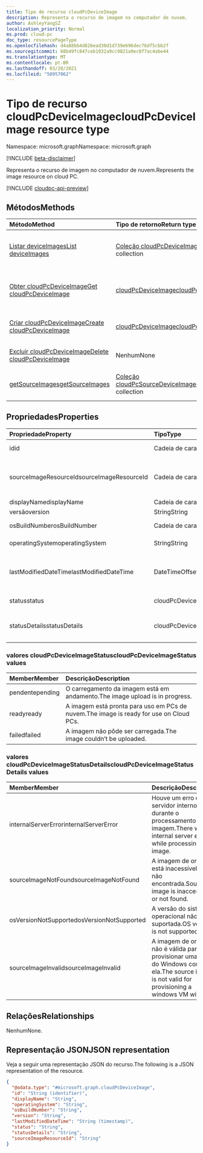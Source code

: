 ```yaml
---
title: Tipo de recurso cloudPcDeviceImage
description: Representa o recurso de imagem no computador de nuvem.
author: AshleyYangSZ
localization_priority: Normal
ms.prod: cloud-pc
doc_type: resourcePageType
ms.openlocfilehash: d4a88bb4d826ead30d1d739e696dec76df5cbb2f
ms.sourcegitcommit: 68b49fc847ceb1032a9cc9821a9ec0f7ac4abe44
ms.translationtype: MT
ms.contentlocale: pt-BR
ms.lasthandoff: 03/20/2021
ms.locfileid: "50957062"
---
```

# <a name="cloudpcdeviceimage-resource-type"></a><span data-ttu-id="e3f54-103">Tipo de recurso cloudPcDeviceImage</span><span class="sxs-lookup"><span data-stu-id="e3f54-103">cloudPcDeviceImage resource type</span></span>

<span data-ttu-id="e3f54-104">Namespace: microsoft.graph</span><span class="sxs-lookup"><span data-stu-id="e3f54-104">Namespace: microsoft.graph</span></span>

[!INCLUDE [beta-disclaimer](../../includes/beta-disclaimer.md)]

<span data-ttu-id="e3f54-105">Representa o recurso de imagem no computador de nuvem.</span><span class="sxs-lookup"><span data-stu-id="e3f54-105">Represents the image resource on cloud PC.</span></span>

[!INCLUDE [cloudpc-api-preview](../../includes/cloudpc-api-preview.md)]

## <a name="methods"></a><span data-ttu-id="e3f54-106">Métodos</span><span class="sxs-lookup"><span data-stu-id="e3f54-106">Methods</span></span>

|<span data-ttu-id="e3f54-107">Método</span><span class="sxs-lookup"><span data-stu-id="e3f54-107">Method</span></span>|<span data-ttu-id="e3f54-108">Tipo de retorno</span><span class="sxs-lookup"><span data-stu-id="e3f54-108">Return type</span></span>|<span data-ttu-id="e3f54-109">Descrição</span><span class="sxs-lookup"><span data-stu-id="e3f54-109">Description</span></span>|
|:---|:---|:---|
|[<span data-ttu-id="e3f54-110">Listar deviceImages</span><span class="sxs-lookup"><span data-stu-id="e3f54-110">List deviceImages</span></span>](../api/virtualendpoint-list-deviceimages.md)|<span data-ttu-id="e3f54-111">[Coleção cloudPcDeviceImage](../resources/cloudpcdeviceimage.md)</span><span class="sxs-lookup"><span data-stu-id="e3f54-111">[cloudPcDeviceImage](../resources/cloudpcdeviceimage.md) collection</span></span>|<span data-ttu-id="e3f54-112">Listar as propriedades e as relações dos [objetos cloudPcDeviceImage.](../resources/cloudpcdeviceimage.md)</span><span class="sxs-lookup"><span data-stu-id="e3f54-112">List the properties and relationships of [cloudPcDeviceImage](../resources/cloudpcdeviceimage.md) objects.</span></span>|
|[<span data-ttu-id="e3f54-113">Obter cloudPcDeviceImage</span><span class="sxs-lookup"><span data-stu-id="e3f54-113">Get cloudPcDeviceImage</span></span>](../api/cloudpcdeviceimage-get.md)|[<span data-ttu-id="e3f54-114">cloudPcDeviceImage</span><span class="sxs-lookup"><span data-stu-id="e3f54-114">cloudPcDeviceImage</span></span>](../resources/cloudpcdeviceimage.md)|<span data-ttu-id="e3f54-115">Leia as propriedades e as relações de um [objeto cloudPcDeviceImage.](../resources/cloudpcdeviceimage.md)</span><span class="sxs-lookup"><span data-stu-id="e3f54-115">Read the properties and relationships of a [cloudPcDeviceImage](../resources/cloudpcdeviceimage.md) object.</span></span>|
|[<span data-ttu-id="e3f54-116">Criar cloudPcDeviceImage</span><span class="sxs-lookup"><span data-stu-id="e3f54-116">Create cloudPcDeviceImage</span></span>](../api/virtualendpoint-post-deviceimages.md)|[<span data-ttu-id="e3f54-117">cloudPcDeviceImage</span><span class="sxs-lookup"><span data-stu-id="e3f54-117">cloudPcDeviceImage</span></span>](../resources/cloudpcdeviceimage.md)|<span data-ttu-id="e3f54-118">Crie um novo [objeto cloudPcDeviceImage.](../resources/cloudpcdeviceimage.md)</span><span class="sxs-lookup"><span data-stu-id="e3f54-118">Create a new [cloudPcDeviceImage](../resources/cloudpcdeviceimage.md) object.</span></span>|
|[<span data-ttu-id="e3f54-119">Excluir cloudPcDeviceImage</span><span class="sxs-lookup"><span data-stu-id="e3f54-119">Delete cloudPcDeviceImage</span></span>](../api/cloudpcdeviceimage-delete.md)|<span data-ttu-id="e3f54-120">Nenhum</span><span class="sxs-lookup"><span data-stu-id="e3f54-120">None</span></span>|<span data-ttu-id="e3f54-121">[Exclua um objeto cloudPcDeviceImage.](../resources/cloudpcdeviceimage.md)</span><span class="sxs-lookup"><span data-stu-id="e3f54-121">Delete a [cloudPcDeviceImage](../resources/cloudpcdeviceimage.md) object.</span></span>|
|[<span data-ttu-id="e3f54-122">getSourceImages</span><span class="sxs-lookup"><span data-stu-id="e3f54-122">getSourceImages</span></span>](../api/cloudpcdeviceimage-getsourceimages.md)|<span data-ttu-id="e3f54-123">[Coleção cloudPcSourceDeviceImage](../resources/cloudpcsourcedeviceimage.md)</span><span class="sxs-lookup"><span data-stu-id="e3f54-123">[cloudPcSourceDeviceImage](../resources/cloudpcsourcedeviceimage.md) collection</span></span>|<span data-ttu-id="e3f54-124">Obter [objetos cloudPcSourceDeviceImage.](../resources/cloudpcsourcedeviceimage.md)</span><span class="sxs-lookup"><span data-stu-id="e3f54-124">Get [cloudPcSourceDeviceImage](../resources/cloudpcsourcedeviceimage.md) objects.</span></span>|

## <a name="properties"></a><span data-ttu-id="e3f54-125">Propriedades</span><span class="sxs-lookup"><span data-stu-id="e3f54-125">Properties</span></span>

|<span data-ttu-id="e3f54-126">Propriedade</span><span class="sxs-lookup"><span data-stu-id="e3f54-126">Property</span></span>|<span data-ttu-id="e3f54-127">Tipo</span><span class="sxs-lookup"><span data-stu-id="e3f54-127">Type</span></span>|<span data-ttu-id="e3f54-128">Descrição</span><span class="sxs-lookup"><span data-stu-id="e3f54-128">Description</span></span>|
|:---|:---|:---|
|<span data-ttu-id="e3f54-129">id</span><span class="sxs-lookup"><span data-stu-id="e3f54-129">id</span></span>|<span data-ttu-id="e3f54-130">Cadeia de caracteres</span><span class="sxs-lookup"><span data-stu-id="e3f54-130">String</span></span>|<span data-ttu-id="e3f54-131">Identificador exclusivo do recurso de imagem no computador de nuvem.</span><span class="sxs-lookup"><span data-stu-id="e3f54-131">Unique identifier for the image resource on cloud PC.</span></span> <span data-ttu-id="e3f54-132">Somente leitura.</span><span class="sxs-lookup"><span data-stu-id="e3f54-132">Read-only.</span></span>|
|<span data-ttu-id="e3f54-133">sourceImageResourceId</span><span class="sxs-lookup"><span data-stu-id="e3f54-133">sourceImageResourceId</span></span>|<span data-ttu-id="e3f54-134">Cadeia de caracteres</span><span class="sxs-lookup"><span data-stu-id="e3f54-134">String</span></span>|<span data-ttu-id="e3f54-135">A ID do recurso de imagem de origem no Azure.</span><span class="sxs-lookup"><span data-stu-id="e3f54-135">The ID of the source image resource on Azure.</span></span> <span data-ttu-id="e3f54-136">Formato obrigatório: "/subscriptions/{subscription-id}/resourceGroups/{resourceGroupName}/providers/Microsoft.Compute/images/{imageName}".</span><span class="sxs-lookup"><span data-stu-id="e3f54-136">Required format: "/subscriptions/{subscription-id}/resourceGroups/{resourceGroupName}/providers/Microsoft.Compute/images/{imageName}".</span></span>|
|<span data-ttu-id="e3f54-137">displayName</span><span class="sxs-lookup"><span data-stu-id="e3f54-137">displayName</span></span>|<span data-ttu-id="e3f54-138">Cadeia de caracteres</span><span class="sxs-lookup"><span data-stu-id="e3f54-138">String</span></span>|<span data-ttu-id="e3f54-139">O nome de exibição da imagem.</span><span class="sxs-lookup"><span data-stu-id="e3f54-139">The image's display name.</span></span>|
|<span data-ttu-id="e3f54-140">versão</span><span class="sxs-lookup"><span data-stu-id="e3f54-140">version</span></span>|<span data-ttu-id="e3f54-141">String</span><span class="sxs-lookup"><span data-stu-id="e3f54-141">String</span></span>|<span data-ttu-id="e3f54-142">A versão da imagem.</span><span class="sxs-lookup"><span data-stu-id="e3f54-142">The image version.</span></span> <span data-ttu-id="e3f54-143">Por exemplo: 0.0.1, 1.5.13.</span><span class="sxs-lookup"><span data-stu-id="e3f54-143">For example: 0.0.1, 1.5.13.</span></span>|
|<span data-ttu-id="e3f54-144">osBuildNumber</span><span class="sxs-lookup"><span data-stu-id="e3f54-144">osBuildNumber</span></span>|<span data-ttu-id="e3f54-145">Cadeia de caracteres</span><span class="sxs-lookup"><span data-stu-id="e3f54-145">String</span></span>|<span data-ttu-id="e3f54-146">A versão de com build do sistema operacional da imagem.</span><span class="sxs-lookup"><span data-stu-id="e3f54-146">The image's OS build version.</span></span> <span data-ttu-id="e3f54-147">Por exemplo: 1909.</span><span class="sxs-lookup"><span data-stu-id="e3f54-147">For example: 1909.</span></span>|
|<span data-ttu-id="e3f54-148">operatingSystem</span><span class="sxs-lookup"><span data-stu-id="e3f54-148">operatingSystem</span></span>|<span data-ttu-id="e3f54-149">String</span><span class="sxs-lookup"><span data-stu-id="e3f54-149">String</span></span>|<span data-ttu-id="e3f54-150">O sistema operacional da imagem.</span><span class="sxs-lookup"><span data-stu-id="e3f54-150">The image's operating system.</span></span> <span data-ttu-id="e3f54-151">Por exemplo: Windows 10 Enterprise.</span><span class="sxs-lookup"><span data-stu-id="e3f54-151">For example: Windows 10 Enterprise.</span></span>|
|<span data-ttu-id="e3f54-152">lastModifiedDateTime</span><span class="sxs-lookup"><span data-stu-id="e3f54-152">lastModifiedDateTime</span></span>|<span data-ttu-id="e3f54-153">DateTimeOffset</span><span class="sxs-lookup"><span data-stu-id="e3f54-153">DateTimeOffset</span></span>|<span data-ttu-id="e3f54-154">Os dados e a hora em que a imagem foi modificada pela última vez.</span><span class="sxs-lookup"><span data-stu-id="e3f54-154">The data and time that the image was last modified.</span></span> <span data-ttu-id="e3f54-155">O tempo é mostrado no formato ISO 8601 e hora UTC (Tempo Universal Coordenado).</span><span class="sxs-lookup"><span data-stu-id="e3f54-155">The time is shown in ISO 8601 format and  Coordinated Universal Time (UTC) time.</span></span> <span data-ttu-id="e3f54-156">Por exemplo, meia-noite UTC em 1º de janeiro de 2014 aparece como '2014-01-01T00:00:00Z'.</span><span class="sxs-lookup"><span data-stu-id="e3f54-156">For example, midnight UTC on Jan 1, 2014 appears as '2014-01-01T00:00:00Z'.</span></span>|
|<span data-ttu-id="e3f54-157">status</span><span class="sxs-lookup"><span data-stu-id="e3f54-157">status</span></span>|<span data-ttu-id="e3f54-158">cloudPcDeviceImageStatus</span><span class="sxs-lookup"><span data-stu-id="e3f54-158">cloudPcDeviceImageStatus</span></span>|<span data-ttu-id="e3f54-159">O status da imagem no computador de nuvem.</span><span class="sxs-lookup"><span data-stu-id="e3f54-159">The status of the image on cloud PC.</span></span> <span data-ttu-id="e3f54-160">Os valores possíveis são: `pending`, `ready`, `failed`.</span><span class="sxs-lookup"><span data-stu-id="e3f54-160">Possible values are: `pending`, `ready`, `failed`.</span></span>|
|<span data-ttu-id="e3f54-161">statusDetails</span><span class="sxs-lookup"><span data-stu-id="e3f54-161">statusDetails</span></span>|<span data-ttu-id="e3f54-162">cloudPcDeviceImageStatusDetails</span><span class="sxs-lookup"><span data-stu-id="e3f54-162">cloudPcDeviceImageStatusDetails</span></span>|<span data-ttu-id="e3f54-163">Os detalhes do status da imagem, que indica por que o carregamento falhou, se aplicável.</span><span class="sxs-lookup"><span data-stu-id="e3f54-163">The details of the image's status, which indicates why the upload failed, if applicable.</span></span> <span data-ttu-id="e3f54-164">Os valores possíveis são: `internalServerError` e `sourceImageNotFound`.</span><span class="sxs-lookup"><span data-stu-id="e3f54-164">Possible values are: `internalServerError`, `sourceImageNotFound`.</span></span>|

### <a name="cloudpcdeviceimagestatus-values"></a><span data-ttu-id="e3f54-165">valores cloudPcDeviceImageStatus</span><span class="sxs-lookup"><span data-stu-id="e3f54-165">cloudPcDeviceImageStatus values</span></span>

|<span data-ttu-id="e3f54-166">Member</span><span class="sxs-lookup"><span data-stu-id="e3f54-166">Member</span></span>|<span data-ttu-id="e3f54-167">Descrição</span><span class="sxs-lookup"><span data-stu-id="e3f54-167">Description</span></span>|
|:---|:---|
|<span data-ttu-id="e3f54-168">pendente</span><span class="sxs-lookup"><span data-stu-id="e3f54-168">pending</span></span>|<span data-ttu-id="e3f54-169">O carregamento da imagem está em andamento.</span><span class="sxs-lookup"><span data-stu-id="e3f54-169">The image upload is in progress.</span></span>|
|<span data-ttu-id="e3f54-170">ready</span><span class="sxs-lookup"><span data-stu-id="e3f54-170">ready</span></span>|<span data-ttu-id="e3f54-171">A imagem está pronta para uso em PCs de nuvem.</span><span class="sxs-lookup"><span data-stu-id="e3f54-171">The image is ready for use on Cloud PCs.</span></span>|
|<span data-ttu-id="e3f54-172">failed</span><span class="sxs-lookup"><span data-stu-id="e3f54-172">failed</span></span>|<span data-ttu-id="e3f54-173">A imagem não pôde ser carregada.</span><span class="sxs-lookup"><span data-stu-id="e3f54-173">The image couldn’t be uploaded.</span></span> |

### <a name="cloudpcdeviceimagestatusdetails-values"></a><span data-ttu-id="e3f54-174">valores cloudPcDeviceImageStatusDetails</span><span class="sxs-lookup"><span data-stu-id="e3f54-174">cloudPcDeviceImageStatusDetails values</span></span>

|<span data-ttu-id="e3f54-175">Member</span><span class="sxs-lookup"><span data-stu-id="e3f54-175">Member</span></span>|<span data-ttu-id="e3f54-176">Descrição</span><span class="sxs-lookup"><span data-stu-id="e3f54-176">Description</span></span>|
|:---|:---|
|<span data-ttu-id="e3f54-177">internalServerError</span><span class="sxs-lookup"><span data-stu-id="e3f54-177">internalServerError</span></span>|<span data-ttu-id="e3f54-178">Houve um erro de servidor interno durante o processamento da imagem.</span><span class="sxs-lookup"><span data-stu-id="e3f54-178">There was an internal server error while processing the image.</span></span>|
|<span data-ttu-id="e3f54-179">sourceImageNotFound</span><span class="sxs-lookup"><span data-stu-id="e3f54-179">sourceImageNotFound</span></span>|<span data-ttu-id="e3f54-180">A imagem de origem está inacessível ou não encontrada.</span><span class="sxs-lookup"><span data-stu-id="e3f54-180">Source image is inaccessible or not found.</span></span>|
|<span data-ttu-id="e3f54-181">osVersionNotSupported</span><span class="sxs-lookup"><span data-stu-id="e3f54-181">osVersionNotSupported</span></span>| <span data-ttu-id="e3f54-182">A versão do sistema operacional não é suportada.</span><span class="sxs-lookup"><span data-stu-id="e3f54-182">OS version is not supported.</span></span>|
|<span data-ttu-id="e3f54-183">sourceImageInvalid</span><span class="sxs-lookup"><span data-stu-id="e3f54-183">sourceImageInvalid</span></span>|<span data-ttu-id="e3f54-184">A imagem de origem não é válida para provisionar uma VM do Windows com ela.</span><span class="sxs-lookup"><span data-stu-id="e3f54-184">The source image is not valid for provisioning a windows VM with it.</span></span>|

## <a name="relationships"></a><span data-ttu-id="e3f54-185">Relações</span><span class="sxs-lookup"><span data-stu-id="e3f54-185">Relationships</span></span>

<span data-ttu-id="e3f54-186">Nenhum</span><span class="sxs-lookup"><span data-stu-id="e3f54-186">None.</span></span>

## <a name="json-representation"></a><span data-ttu-id="e3f54-187">Representação JSON</span><span class="sxs-lookup"><span data-stu-id="e3f54-187">JSON representation</span></span>

<span data-ttu-id="e3f54-188">Veja a seguir uma representação JSON do recurso.</span><span class="sxs-lookup"><span data-stu-id="e3f54-188">The following is a JSON representation of the resource.</span></span>
<!-- {
  "blockType": "resource",
  "keyProperty": "id",
  "@odata.type": "microsoft.graph.cloudPcDeviceImage",
  "baseType": "microsoft.graph.entity",
  "openType": false
}
-->

``` json
{
  "@odata.type": "#microsoft.graph.cloudPcDeviceImage",
  "id": "String (identifier)",
  "displayName": "String",
  "operatingSystem": "String",
  "osBuildNumber": "String",
  "version": "String",
  "lastModifiedDateTime": "String (timestamp)",
  "status": "String",
  "statusDetails": "String",
  "sourceImageResourceId": "String"
}
```
